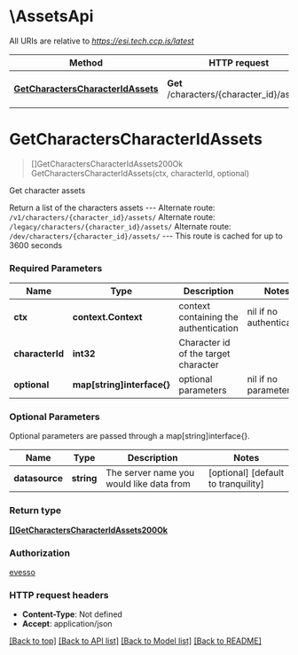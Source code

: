 # \AssetsApi

All URIs are relative to *https://esi.tech.ccp.is/latest*

Method | HTTP request | Description
------------- | ------------- | -------------
[**GetCharactersCharacterIdAssets**](AssetsApi.md#GetCharactersCharacterIdAssets) | **Get** /characters/{character_id}/assets/ | Get character assets


# **GetCharactersCharacterIdAssets**
> []GetCharactersCharacterIdAssets200Ok GetCharactersCharacterIdAssets(ctx, characterId, optional)

Get character assets

Return a list of the characters assets  ---  Alternate route: `/v1/characters/{character_id}/assets/`  Alternate route: `/legacy/characters/{character_id}/assets/`  Alternate route: `/dev/characters/{character_id}/assets/`   ---  This route is cached for up to 3600 seconds

### Required Parameters


Name | Type | Description  | Notes
------------- | ------------- | ------------- | -------------
 **ctx** | **context.Context** | context containing the authentication | nil if no authentication
 **characterId** | **int32**| Character id of the target character | 
 **optional** | **map[string]interface{}** | optional parameters | nil if no parameters

### Optional Parameters
Optional parameters are passed through a map[string]interface{}.

Name | Type | Description  | Notes
------------- | ------------- | ------------- | -------------
 **datasource** | **string**| The server name you would like data from | [optional] [default to tranquility]

### Return type

[**[]GetCharactersCharacterIdAssets200Ok**](get_characters_character_id_assets_200_ok.md)

### Authorization

[evesso](../README.md#evesso)

### HTTP request headers

 - **Content-Type**: Not defined
 - **Accept**: application/json

[[Back to top]](#) [[Back to API list]](../README.md#documentation-for-api-endpoints) [[Back to Model list]](../README.md#documentation-for-models) [[Back to README]](../README.md)

